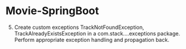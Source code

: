 # Movie-SpringBoot
5. Create custom exceptions TrackNotFoundException, TrackAlreadyExistsException in a
com.stack....exceptions package. Perform appropriate exception handling and propagation
back.
